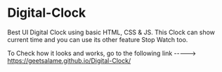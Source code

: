 # Digital-Clock
Best UI Digital Clock using basic HTML, CSS &amp; JS. This Clock can show current time and you can use its other feature Stop Watch too.

To Check how it looks and works, go to the following link ----->
https://geetsalame.github.io/Digital-Clock/

